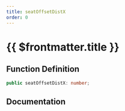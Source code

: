 ```yaml
---
title: seatOffsetDistX
order: 0
---
```


# {{ $frontmatter.title }}

## Function Definition

```ts
public seatOffsetDistX: number;
```

## Documentation

<!--@include: ./parts/seatOffsetDistX.md-->
